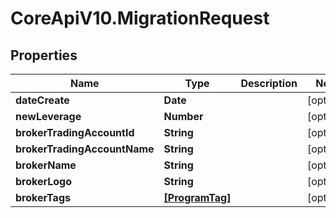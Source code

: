 # CoreApiV10.MigrationRequest

## Properties
Name | Type | Description | Notes
------------ | ------------- | ------------- | -------------
**dateCreate** | **Date** |  | [optional] 
**newLeverage** | **Number** |  | [optional] 
**brokerTradingAccountId** | **String** |  | [optional] 
**brokerTradingAccountName** | **String** |  | [optional] 
**brokerName** | **String** |  | [optional] 
**brokerLogo** | **String** |  | [optional] 
**brokerTags** | [**[ProgramTag]**](ProgramTag.md) |  | [optional] 


